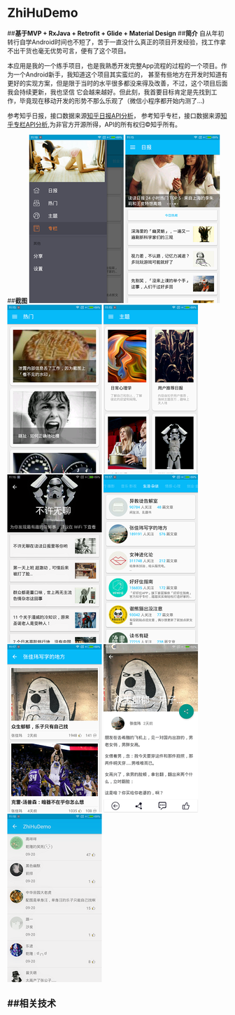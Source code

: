# ZhiHuDemo
##**基于MVP + RxJava + Retrofit + Glide + Material Design**
##**简介**
自从年初转行自学Android时间也不短了，苦于一直没什么真正的项目开发经验，找工作拿不出干货也毫无优势可言，便有了这个项目。

本应用是我的一个练手项目，也是我熟悉开发完整App流程的过程的一个项目。作为一个Android新手，我知道这个项目其实蛮烂的，
甚至有些地方在开发时知道有更好的实现方案，但是限于当时的水平很多都没来得及改善，不过，这个项目后面我会持续更新，我也坚信
它会越来越好。但此刻，我首要目标肯定是先找到工作，毕竟现在移动开发的形势不那么乐观了（微信小程序都开始内测了...)

参考知乎日报，接口数据来源[知乎日报API分析](https://github.com/izzyleung/ZhihuDailyPurify/wiki/%E7%9F%A5%E4%B9%8E%E6%97%A5%E6%8A%A5-API-%E5%88%86%E6%9E%90)，
参考知乎专栏，接口数据来源[知乎专栏API分析](https://marktony.github.io/2016/05/14/%E7%9F%A5%E4%B9%8E%E4%B8%93%E6%A0%8FAPI%E5%88%86%E6%9E%90/),为非官方开源所得，API的所有权归©知乎所有。

##**截图**
![](screenshots/main.png)
![](screenshots/ribao.png)
![](screenshots/remen.png)
![](screenshots/zhuti.png)
![](screenshots/theme.png)
![](screenshots/zhuanlan.png)
![](screenshots/zhuanlanposts.png)
![](screenshots/zhuanlandetail.png)
![](screenshots/zhuanlancomments.png)

##**相关技术**
-